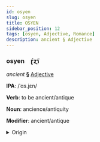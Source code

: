 ```yaml
---
id: osyen
slug: osyen
title: OSYEN
sidebar_position: 12
tags: [osyen, Adjective, Romance]
description: ancient § Adjective
---
```


### osyen&emsp;<span kind="abugida">ɽ́ɀ̃ɿ</span>

*ancient* **§** [Adjective](../../tags/Adjective)

**IPA**: /ˈɑs.jɛn/

**Verb**: to be ancient/antique

**Noun**: ancience/antiquity

**Modifier**: ancient/antique

<details>
    <summary>Origin</summary>
    French ancien /ɑ̃.sjɛ̃/<br/>
    <em>Romance Language Family</em>
</details>